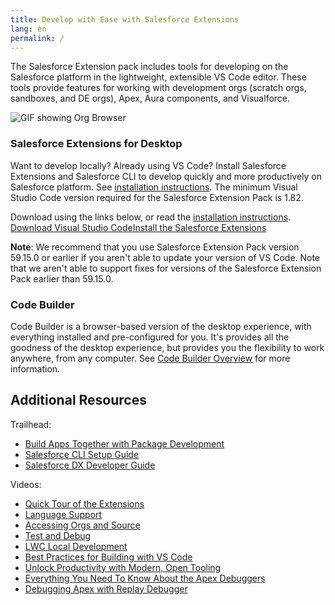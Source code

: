 ```yaml
---
title: Develop with Ease with Salesforce Extensions
lang: en
permalink: /
---
```


The Salesforce Extension pack includes tools for developing on the Salesforce platform in the lightweight, extensible VS Code editor. These tools provide features for working with development orgs (scratch orgs, sandboxes, and DE orgs), Apex, Aura components, and Visualforce.

![GIF showing Org Browser](./images/index_intro_small.gif)

### Salesforce Extensions for Desktop

Want to develop locally? Already using VS Code? Install Salesforce Extensions and Salesforce CLI to develop quickly and more productively on Salesforce platform. See [installation instructions](https://developer.salesforce.com/tools/vscode/en/vscode-desktop/install). The minimum Visual Studio Code version required for the Salesforce Extension Pack is 1.82.

<span>Download using the links below, or read the [installation instructions](./en/getting-started/install).<span><br/><a class="slds-button slds-button_neutral landing__header-cta slds-m-vertical--x-large" href="https://code.visualstudio.com">Download Visual Studio Code</a><a class="slds-button slds-button_brand landing__header-cta slds-m-vertical--x-large" href="https://marketplace.visualstudio.com/items?itemName=salesforce.salesforcedx-vscode">Install the Salesforce Extensions</a>

**Note**: We recommend that you use Salesforce Extension Pack version 59.15.0 or earlier if you aren't able to update your version of VS Code. Note that we aren't able to support fixes for versions of the Salesforce Extension Pack earlier than 59.15.0. 

### Code Builder

Code Builder is a browser-based version of the desktop experience, with everything installed and pre-configured for you. It's provides all the goodness of the desktop experience, but provides you the flexibility to work anywhere, from any computer. See [Code Builder Overview](https://developer.salesforce.com/tools/vscode/en/codebuilder/about) for more information.

## Additional Resources

Trailhead:

- [Build Apps Together with Package Development](https://trailhead.salesforce.com/trails/sfdx_get_started)
- [Salesforce CLI Setup Guide](https://developer.salesforce.com/docs/atlas.en-us.sfdx_setup.meta/sfdx_setup)
- [Salesforce DX Developer Guide](https://developer.salesforce.com/docs/atlas.en-us.sfdx_dev.meta/sfdx_dev)

Videos:

- [Quick Tour of the Extensions](https://www.youtube.com/watch?v=njKzjOTzEjo&list=PLgIMQe2PKPSIVPDsaiYIMGnFxtcrUus6M&index=6&t=0s)
- [Language Support](https://youtu.be/s5X4yGBRWTM)
- [Accessing Orgs and Source](https://youtu.be/pi5Zho9ft3s)
- [Test and Debug](https://youtu.be/f6OacBmQk1g)
- [LWC Local Development](https://www.youtube.com/watch?v=8eRFE4t2VyU&list=PLgIMQe2PKPSJdFGHjGpjd1FbCsOqq5H8t&index=4)
- [Best Practices for Building with VS Code](https://www.youtube.com/watch?v=jn91h69qC-o)
- [Unlock Productivity with Modern, Open Tooling](https://play.vidyard.com/MaE5b4ZXZ9PBzWFp3ATWoy?chapter=9)
- [Everything You Need To Know About the Apex Debuggers](https://www.youtube.com/watch?v=YnyTHDnDw38)
- [Debugging Apex with Replay Debugger](https://www.youtube.com/watch?v=dNBsYLfI1nk)
